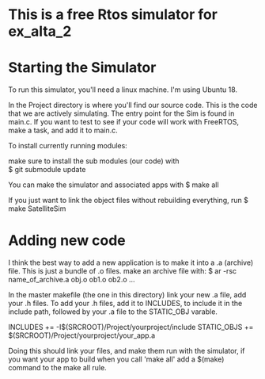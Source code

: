 # This is a free Rtos simulator for ex_alta_2


# Starting the Simulator

To run this simulator, you'll need a linux machine. I'm using Ubuntu 18.

In the Project directory is where you'll find our source code. This is the code that
we are actively simulating. The entry point for the Sim is found in main.c. 
If you want to test to see if your code will work with FreeRTOS, make a task, and
add it to main.c.

To install currently running modules:

make sure to install the sub modules (our code) with  
$ git submodule update

You can make the simulator and associated apps with 
$ make all

If you just want to link the object files without rebuilding everything, run
$ make SatelliteSim



# Adding new code

I think the best way to add a new application is to make it into a .a (archive) file. This is just
a bundle of .o files. make an archive file with: 
    $ ar -rsc name_of_archive.a obj.o ob1.o ob2.o ...

In the master makefile (the one in this directory) link your new .a file,
add your .h files. To add your .h files, add it to INCLUDES, to include it in the
include path, followed by your .a file to the STATIC_OBJ varable.

INCLUDES		+= -I$(SRCROOT)/Project/yourproject/include
STATIC_OBJS  	+= $(SRCROOT)/Project/yourproject/your_app.a

Doing this should link your files, and make them run with the simulator, if you want
your app to build when you call 'make all' add a $(make) command to the make all rule.
